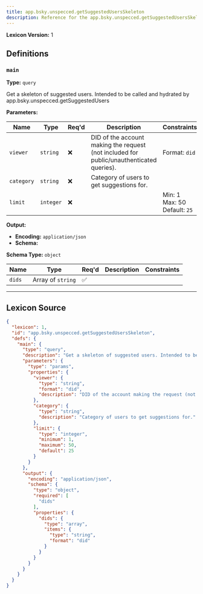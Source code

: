 ```yaml
---
title: app.bsky.unspecced.getSuggestedUsersSkeleton
description: Reference for the app.bsky.unspecced.getSuggestedUsersSkeleton lexicon
---
```

**Lexicon Version:** 1

## Definitions

<a name="main"></a>
### `main`

**Type:** `query`

Get a skeleton of suggested users. Intended to be called and hydrated by app.bsky.unspecced.getSuggestedUsers

**Parameters:**

| Name | Type | Req'd  | Description | Constraints |
|------|------|----------|-------------|-------------|
| `viewer` | `string` | ❌  | DID of the account making the request (not included for public/unauthenticated queries). | Format: `did` |
| `category` | `string` | ❌  | Category of users to get suggestions for. |  |
| `limit` | `integer` | ❌  |  | Min: 1<br/>Max: 50<br/>Default: `25` |
**Output:**

- **Encoding:** `application/json`
- **Schema:**

**Schema Type:** `object`

| Name | Type | Req'd  | Description | Constraints |
|------|------|----------|-------------|-------------|
| `dids` | Array of `string` | ✅  |  |  |

---

## Lexicon Source
```json
{
  "lexicon": 1,
  "id": "app.bsky.unspecced.getSuggestedUsersSkeleton",
  "defs": {
    "main": {
      "type": "query",
      "description": "Get a skeleton of suggested users. Intended to be called and hydrated by app.bsky.unspecced.getSuggestedUsers",
      "parameters": {
        "type": "params",
        "properties": {
          "viewer": {
            "type": "string",
            "format": "did",
            "description": "DID of the account making the request (not included for public/unauthenticated queries)."
          },
          "category": {
            "type": "string",
            "description": "Category of users to get suggestions for."
          },
          "limit": {
            "type": "integer",
            "minimum": 1,
            "maximum": 50,
            "default": 25
          }
        }
      },
      "output": {
        "encoding": "application/json",
        "schema": {
          "type": "object",
          "required": [
            "dids"
          ],
          "properties": {
            "dids": {
              "type": "array",
              "items": {
                "type": "string",
                "format": "did"
              }
            }
          }
        }
      }
    }
  }
}
```
